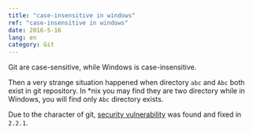 ```yaml
---
title: "case-insensitive in windows"
ref: "case-insensitive in windows"
date: 2016-5-16
lang: en
category: Git
---
```


Git are case-sensitive, while Windows is case-insensitive.

Then a very strange situation happened when directory `abc` and `Abc` both exist in git repository.
In \*nix you may find they are two directory while in Windows, you will find only `Abc` directory
exists.

Due to the character of git, [security vulnerability](https://developer.atlassian.com/blog/2014/12/securing-your-git-server/) was found and fixed in `2.2.1`.
